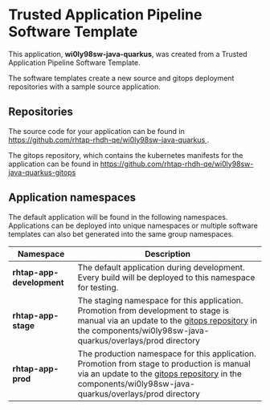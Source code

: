 # Trusted Application Pipeline Software Template

This application, **wi0ly98sw-java-quarkus**, was created from a Trusted Application Pipeline Software Template.

The software templates create a new source and gitops deployment repositories with a sample source application. 

## Repositories

The source code for your application can be found in [https://github.com/rhtap-rhdh-qe/wi0ly98sw-java-quarkus ](https://github.com/rhtap-rhdh-qe/wi0ly98sw-java-quarkus ).
 
The gitops repository, which contains the kubernetes manifests for the application can be found in 
[https://github.com/rhtap-rhdh-qe/wi0ly98sw-java-quarkus-gitops ](https://github.com/rhtap-rhdh-qe/wi0ly98sw-java-quarkus-gitops ) 

## Application namespaces 

The default application will be found in the following namespaces. Applications can be deployed into unique namespaces or multiple software templates can also bet generated into the same group namespaces.  

|  Namespace   |  Description   |  
| -------- | -------- |   
| **rhtap-app-development** | The default application during development. Every build will be deployed to this namespace for testing. | 
| **rhtap-app-stage** | The staging namespace for this application. Promotion from development to stage is manual via an update to the [gitops repository](https://github.com/rhtap-rhdh-qe/wi0ly98sw-java-quarkus-gitops ) in the components/wi0ly98sw-java-quarkus/overlays/prod directory |  
| **rhtap-app-prod** | The production namespace for this application. Promotion from stage to production is manual via an update to the [gitops repository](https://github.com/rhtap-rhdh-qe/wi0ly98sw-java-quarkus-gitops ) in the components/wi0ly98sw-java-quarkus/overlays/prod directory | 
